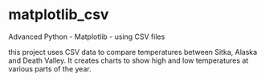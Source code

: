 # matplotlib_csv
Advanced Python - Matplotlib - using CSV files

this project uses CSV data to compare temperatures between Sitka, Alaska and Death Valley. It creates charts to show high and low temperatures at various parts of the year.
